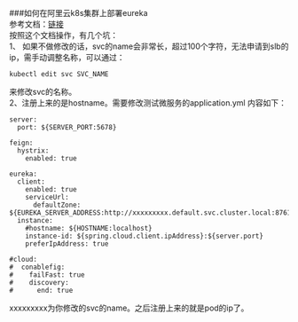 ###如何在阿里云k8s集群上部署eureka  
参考文档：[链接](https://yq.aliyun.com/articles/596889?spm=a2c4e.11153940.blogcont596892.18.1fa775dbOi1juk)  
按照这个文档操作，有几个坑：  
1、 如果不做修改的话，svc的name会非常长，超过100个字符，无法申请到slb的ip，需手动调整名称，可以通过：
```
kubectl edit svc SVC_NAME
```
来修改svc的名称。  
2、注册上来的是hostname。需要修改测试微服务的application.yml
内容如下：
```
server:
  port: ${SERVER_PORT:5678}

feign:
  hystrix:
    enabled: true

eureka:
  client:
    enabled: true
    serviceUrl:
      defaultZone: ${EUREKA_SERVER_ADDRESS:http://xxxxxxxxx.default.svc.cluster.local:8761/eureka/}
  instance:
    #hostname: ${HOSTNAME:localhost}
    instance-id: ${spring.cloud.client.ipAddress}:${server.port}
    preferIpAddress: true

#cloud:
#  conablefig:
#    failFast: true
#    discovery:
#      end: true
```
xxxxxxxxx为你修改的svc的name。之后注册上来的就是pod的ip了。
